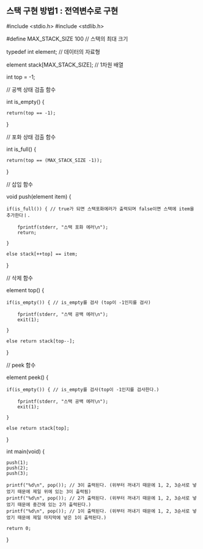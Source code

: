 ## 스택 구현 방법1 : 전역변수로 구현

#include <stdio.h>
#include <stdlib.h>

#define MAX_STACK_SIZE 100 // 스택의 최대 크기

typedef int element; // 데이터의 자료형

element stack[MAX_STACK_SIZE]; // 1차원 배열

int top = -1;

// 공백 상태 검출 함수

int is_empty() {

    return(top == -1);

}

// 포화 상태 검출 함수

int is_full() {

    return(top == (MAX_STACK_SIZE -1));

}

// 삽입 함수

void push(element item) {

    if(is_full()) { // true가 되면 스택포화에러가 출력되며 false이면 스택에 item을 추가한다ㅣ.

        fprintf(stderr, "스택 포화 에러\n");
        return;

    }

    else stack[++top] == item;

}

// 삭제 함수

element top() {

    if(is_empty()) { // is_empty를 검사 (top이 -1인지를 검사)

        fprintf(stderr, "스택 공백 에러\n");
        exit(1);

    }

    else return stack[top--];

}

// peek 함수

element peek() {

    if(is_empty()) { // is_empty를 검사(top이 -1인지를 검사한다.)
    
        fprintf(stderr, "스택 공백 에러\n");
        exit(1);

    }

    else return stack[top];

}

int main(void) {

    push(1);
    push(2);
    push(3);

    printf("%d\n", pop()); // 3이 출력된다. (위부터 꺼내기 때문에 1, 2, 3순서로 넣었기 때문에 제일 위에 있는 3이 출력됨)
    printf("%d\n", pop()); // 2가 출력된다. (위부터 꺼내기 때문에 1, 2, 3순서로 넣었기 때문에 중간에 있는 2가 출력된다.)
    printf("%d\n", pop()); // 1이 출력된다. (위부터 꺼내기 때문에 1, 2, 3순서로 넣었기 때문에 제일 마지막에 넣은 1이 출력된다.)

    return 0;

}